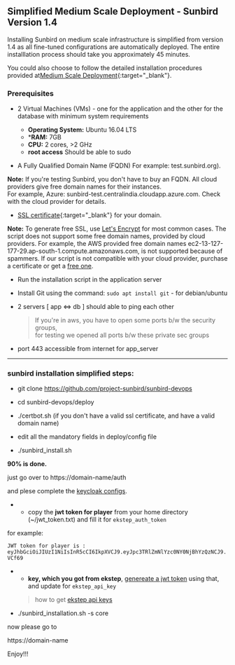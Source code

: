 ## Simplified Medium Scale Deployment - Sunbird Version 1.4 

Installing Sunbird on medium scale infrastructure is simplified from version 1.4 as all fine-tuned configurations are automatically deployed. The entire installlation process should take you approximately 45 minutes. 

You could also choose to follow the detailed installation procedures provided at[Medium Scale Deployment](http://www.sunbird.org/developer-docs/installation/medium_scale_deploy/){:target="_blank"}.

### Prerequisites

- 2 Virtual Machines (VMs) - one for the application and the other for the database with minimum system requirements

    - **Operating System:** Ubuntu 16.04 LTS   
    - ***RAM:** 7GB   
    - **CPU:** 2 cores, >2 GHz  
    - **root access** Should be able to sudo

- A Fully Qualified Domain Name (FQDN) For example: test.sunbird.org). 

**Note:** If you're testing Sunbird, you don't have to buy an FQDN. All cloud providers give free domain names for their instances.  
For example, Azure: sunbird-test.centralindia.cloudapp.azure.com. Check with the cloud provider for details.

- [SSL certificate](https://en.wikipedia.org/wiki/Public_key_certificate#TLS/SSL_server_certificate){:target="_blank"} for your domain. 

**Note:** To generate free SSL, use [Let's Encrypt](https://letsencrypt.org/) for most common cases. The script does not support some free domain names, provided by cloud providers. For example, the AWS provided free domain names ec2-13-127-177-29.ap-south-1.compute.amazonaws.com, is not supported because of spammers. If our script is not compatible with your cloud provider, purchase a certificate or get a [free one](http://dot.tk).

- Run the installation script in the application server

- Install Git using the command: 
  `sudo apt install git` - for debian/ubuntu

- 2 servers [ app <=> db ] should able to ping each other
  > If you're in aws, you have to open some ports b/w the security groups,  
    for testing we opened all ports b/w these private sec groups

- port 443 accessible from internet for app_server

---

### sunbird installation simplified steps:

- git clone https://github.com/project-sunbird/sunbird-devops

- cd sunbird-devops/deploy

- ./certbot.sh (if you don't have a valid ssl certificate, and have a valid domain name)

- edit all the mandatory fields in  deploy/config file

- ./sunbird_install.sh

**90% is done.** 

  just go over to https://domain-name/auth

  and plese complete the [keycloak configs](http://www.sunbird.org/developer-docs/installation/keycloak_realm_configuration).

- - copy the **jwt token for player** from your home directory (~/jwt_token.txt) and fill it for `ekstep_auth_token`

for example:

`JWT token for player is : eyJhbGciOiJIUzI1NiIsInR5cCI6IkpXVCJ9.eyJpc3TRlZmNlYzc0NY0NjBhYzQzNCJ9.VCf69`

- - **key, which you got from ekstep**, [genereate a jwt token](https://community.ekstep.in/developer-knowledgebase/45-getting-started-with-apis) using that, and update for `ekstep_api_key`

  > how to get [ekstep api
  > keys](https://github.com/project-sunbird/sunbird-commons/wiki/Obtaining-API-token-for-accessing-ekstep-APIs)

- ./sunbird_installation.sh -s core

now please go to 

https://domain-name

Enjoy!!!
